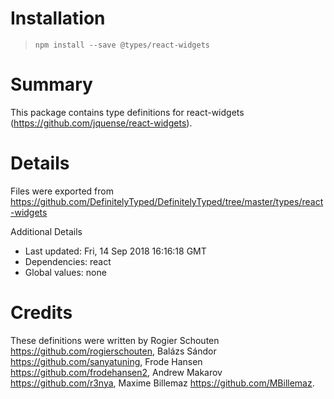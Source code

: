 # Installation
> `npm install --save @types/react-widgets`

# Summary
This package contains type definitions for react-widgets (https://github.com/jquense/react-widgets).

# Details
Files were exported from https://github.com/DefinitelyTyped/DefinitelyTyped/tree/master/types/react-widgets

Additional Details
 * Last updated: Fri, 14 Sep 2018 16:16:18 GMT
 * Dependencies: react
 * Global values: none

# Credits
These definitions were written by Rogier Schouten <https://github.com/rogierschouten>, Balázs Sándor <https://github.com/sanyatuning>, Frode Hansen <https://github.com/frodehansen2>, Andrew Makarov <https://github.com/r3nya>, Maxime Billemaz <https://github.com/MBillemaz>.
